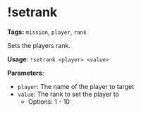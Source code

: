 # !setrank

**Tags:** `mission`, `player`, `rank`

Sets the players rank.

**Usage**: `!setrank <player> <value>`

**Parameters**:
- `player`: The name of the player to target
- `value`: The rank to set the player to
  - Options: 1 - 10
